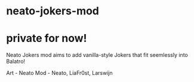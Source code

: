 # neato-jokers-mod
# private for now!
Neato Jokers mod aims to add vanilla-style Jokers that fit seemlessly into Balatro!

Art - Neato
Mod - Neato, LiaFr0st, Larswijn
